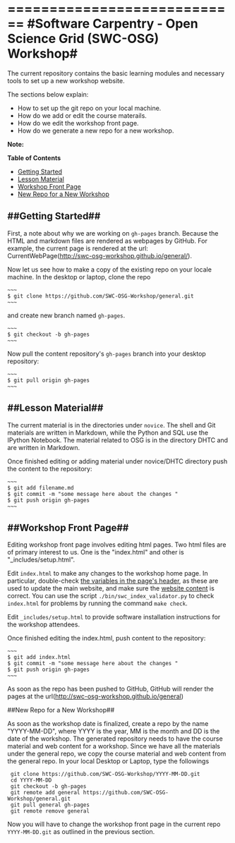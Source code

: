 ============================
#Software Carpentry - Open Science Grid (SWC-OSG) Workshop#
============================
The current repository contains the basic learning modules and necessary 
tools to set up a new workshop website. 


The sections below explain:
*   How to set up the git repo on your local machine.
*   How do we add or edit the course materails.  
*   How do we edit the workshop front page.
*   How do we generate a new repo for a new workshop.

**Note:**

**Table of Contents**

*   [Getting Started](#getting-started)
*   [Lesson Material](#lession-material)
*   [Workshop Front Page](#workshop-frontpage)
*   [New Repo for a New Workshop](#new-repo)

##Getting Started##
---------------

First, a note about why we are working on `gh-pages` branch. Because the HTML and markdown 
files are rendered as webpages by GitHub.  For example,  the current page is rendered at 
the url: CurrentWebPage(http://swc-osg-workshop.github.io/general/). 

Now let us see how to make a copy of the existing repo on your locale machine.  In the 
desktop or laptop, clone the repo 

    ~~~
    $ git clone https://github.com/SWC-OSG-Workshop/general.git
    ~~~

and create new branch named `gh-pages`.

    ~~~
    $ git checkout -b gh-pages
    ~~~

Now pull the content repository's `gh-pages` branch into your desktop repository:

    ~~~
    $ git pull origin gh-pages
    ~~~
##Lesson Material##
---------------

The current material is in the directories under `novice`. The shell and Git materials are 
written in Markdown, while the Python and SQL use the IPython Notebook. The material 
related to OSG is in the directory DHTC and are written in Markdown. 

Once finished editing or adding material under novice/DHTC directory push the 
content to the repository:

    ~~~
    $ git add filename.md
    $ git commit -m "some message here about the changes " 
    $ git push origin gh-pages
    ~~~



##Workshop Front Page##
-------------------

Editing workshop front page involves editing html pages. Two html files are of 
primary interest to us. One is the "index.html" and other is "_includes/setup.html".


Edit `index.html` to make any changes to the workshop home page.
    In particular, double-check
    [the variables in the page's header](#variables),
    as these are used to update the main website,
    and make sure the [website content](#website-content) is correct.
    You can use the script `./bin/swc_index_validator.py` to 
    check `index.html` for problems
    by running the command `make check`.


Edit `_includes/setup.html` to provide software installation instructions for the workshop attendees.

Once finished editing the index.html, push content to the repository:

    ~~~
    $ git add index.html
    $ git commit -m "some message here about the changes " 
    $ git push origin gh-pages
    ~~~

As soon as the repo has been pushed to GitHub, GitHub will render the pages
at the url(http://swc-osg-workshop.github.io/general)

##New Repo for a New Workshop##

As soon as the workshop date is finalized, create a repo by the name
"YYYY-MM-DD", where YYYY is the year, MM is the month and DD is the
date of the workshop. The generated repository needs to have the
course material and web content for a workshop. Since we have all
the materials under the general repo, we copy the course material and web
content from the general repo. In your local Desktop or Laptop, type
the followings
~~~
 git clone https://github.com/SWC-OSG-Workshop/YYYY-MM-DD.git
 cd YYYY-MM-DD 
 git checkout -b gh-pages 
 git remote add general https://github.com/SWC-OSG-Workshop/general.git 
 git pull general gh-pages 
 git remote remove general 
~~~

Now you will have to change the workshop front page in the current repo `YYYY-MM-DD.git` as 
outlined in the previous section.  

